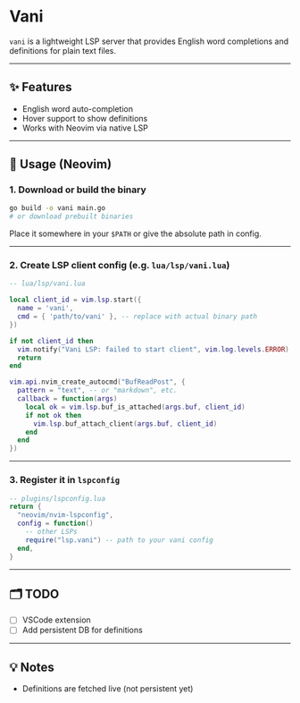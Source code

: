 # Vani

`vani` is a lightweight LSP server that provides English word completions and definitions for plain text files.

---

## ✨ Features

- English word auto-completion
- Hover support to show definitions
- Works with Neovim via native LSP

---

## 🧩 Usage (Neovim)

### 1. Download or build the binary

```sh
go build -o vani main.go
# or download prebuilt binaries
```

Place it somewhere in your `$PATH` or give the absolute path in config.

---

### 2. Create LSP client config (e.g. `lua/lsp/vani.lua`)

```lua
-- lua/lsp/vani.lua

local client_id = vim.lsp.start({
  name = 'vani',
  cmd = { 'path/to/vani' }, -- replace with actual binary path
})

if not client_id then
  vim.notify("Vani LSP: failed to start client", vim.log.levels.ERROR)
  return
end

vim.api.nvim_create_autocmd("BufReadPost", {
  pattern = "text", -- or "markdown", etc.
  callback = function(args)
    local ok = vim.lsp.buf_is_attached(args.buf, client_id)
    if not ok then
      vim.lsp.buf_attach_client(args.buf, client_id)
    end
  end
})
```

---

### 3. Register it in `lspconfig`

```lua
-- plugins/lspconfig.lua
return {
  "neovim/nvim-lspconfig",
  config = function()
    -- other LSPs
    require("lsp.vani") -- path to your vani config
  end,
}
```

---

## 🗂️ TODO

- [ ] VSCode extension
- [ ] Add persistent DB for definitions

---

## 💡 Notes

- Definitions are fetched live (not persistent yet)


